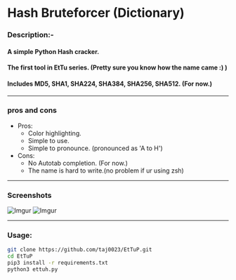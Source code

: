 # **Hash Bruteforcer (Dictionary)**




### Description:-
#### A simple Python Hash cracker. 
#### The first tool in EtTu series.   (Pretty sure you know how the name came :) )
#### Includes MD5, SHA1, SHA224, SHA384, SHA256, SHA512.  (For now.)



___
### pros and cons
* Pros:
    * Color highlighting.
    * Simple to use.
    * Simple to pronounce. (pronounced as 'A to H')
* Cons:
    * No Autotab completion. (For now.)
    * The name is hard to write.(no problem if ur using zsh)

___
### Screenshots

![Imgur](https://i.imgur.com/vBBmHt3.png)
![Imgur](https://i.imgur.com/I1YpMaH.png)
___
### Usage:
```bash
git clone https://github.com/taj0023/EtTuP.git
cd EtTuP
pip3 install -r requirements.txt
python3 ettuh.py 
```
